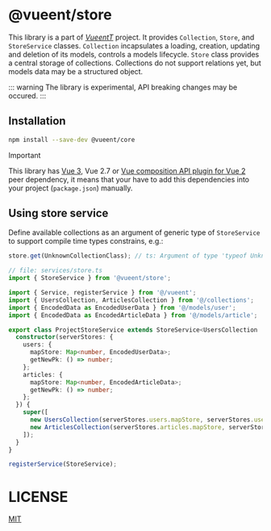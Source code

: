 # @vueent/store

This library is a part of [_VueentT_](https://github.com/vueent/vueent) project. It provides `Collection`, `Store`, and `StoreService` classes. `Collection` incapsulates a loading, creation, updating and deletion of its models, controls a models lifecycle. `Store` class provides a central storage of collections. Collections do not support relations yet, but models data may be a structured object.

::: warning
The library is experimental, API breaking changes may be occured.
:::

## Installation

```sh
npm install --save-dev @vueent/core
```

> [!IMPORTANT]
>
> This library has [Vue 3](https://v3.vuejs.org/guide/introduction.html), Vue 2.7 or [Vue composition API plugin for Vue 2](https://github.com/vuejs/composition-api) peer dependency, it means that your have to add this dependencies into your project (`package.json`) manually.

## Using store service

Define available collections as an argument of generic type of `StoreService` to support compile time types constrains, e.g.:

```ts
store.get(UnknownCollectionClass); // ts: Argument of type 'typeof UnknownCollectionClass' is not assignable to parameter of type...
```

```ts
// file: services/store.ts
import { StoreService } from '@vueent/store';

import { Service, registerService } from '@/vueent';
import { UsersCollection, ArticlesCollection } from '@/collections';
import { EncodedData as EncodedUserData } from '@/models/user';
import { EncodedData as EncodedArticleData } from '@/models/article';

export class ProjectStoreService extends StoreService<UsersCollection | ArticlesCollection> {
  constructor(serverStores: {
    users: {
      mapStore: Map<number, EncodedUserData>;
      getNewPk: () => number;
    };
    articles: {
      mapStore: Map<number, EncodedArticleData>;
      getNewPk: () => number;
    };
  }) {
    super([
      new UsersCollection(serverStores.users.mapStore, serverStores.users.getNewPk),
      new ArticlesCollection(serverStores.articles.mapStore, serverStores.articles.getNewPk)
    ]);
  }
}

registerService(StoreService);
```

# LICENSE

[MIT](./LICENSE)
